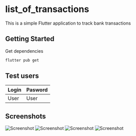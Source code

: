 # list_of_transactions

This is a simple Flutter application to track bank transactions

## Getting Started
Get dependencies
```bash
flutter pub get
```
## Test users
| Login       | Pasword |
| ----------- | --------|
| User        | User    |

## Screenshots
![Screenshot](login.jpg)
![Screenshot](transactions.jpg)
![Screenshot](transaction_info.jpg)
![Screenshot](donut.jpg)